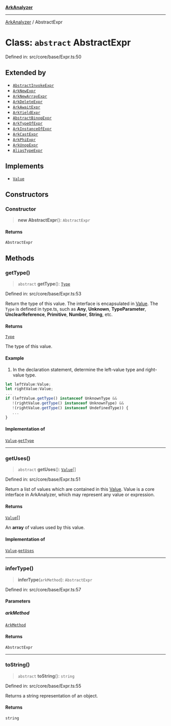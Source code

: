 [**ArkAnalyzer**](../README.md)

***

[ArkAnalyzer](../globals.md) / AbstractExpr

# Class: `abstract` AbstractExpr

Defined in: src/core/base/Expr.ts:50

## Extended by

- [`AbstractInvokeExpr`](AbstractInvokeExpr.md)
- [`ArkNewExpr`](ArkNewExpr.md)
- [`ArkNewArrayExpr`](ArkNewArrayExpr.md)
- [`ArkDeleteExpr`](ArkDeleteExpr.md)
- [`ArkAwaitExpr`](ArkAwaitExpr.md)
- [`ArkYieldExpr`](ArkYieldExpr.md)
- [`AbstractBinopExpr`](AbstractBinopExpr.md)
- [`ArkTypeOfExpr`](ArkTypeOfExpr.md)
- [`ArkInstanceOfExpr`](ArkInstanceOfExpr.md)
- [`ArkCastExpr`](ArkCastExpr.md)
- [`ArkPhiExpr`](ArkPhiExpr.md)
- [`ArkUnopExpr`](ArkUnopExpr.md)
- [`AliasTypeExpr`](AliasTypeExpr.md)

## Implements

- [`Value`](../interfaces/Value.md)

## Constructors

### Constructor

> **new AbstractExpr**(): `AbstractExpr`

#### Returns

`AbstractExpr`

## Methods

### getType()

> `abstract` **getType**(): [`Type`](Type.md)

Defined in: src/core/base/Expr.ts:53

Return the type of this value. The interface is encapsulated in [Value](../interfaces/Value.md). 
The `Type` is defined in type.ts, such as **Any**, **Unknown**, **TypeParameter**, 
**UnclearReference**, **Primitive**, **Number**, **String**, etc.

#### Returns

[`Type`](Type.md)

The type of this value.

#### Example

1. In the declaration statement, determine the left-value type and right-value type.

```typescript
let leftValue:Value;
let rightValue:Value;
...
if (leftValue.getType() instanceof UnknownType && 
   !(rightValue.getType() instanceof UnknownType) &&
   !(rightValue.getType() instanceof UndefinedType)) {
   ...
}
```

#### Implementation of

[`Value`](../interfaces/Value.md).[`getType`](../interfaces/Value.md#gettype)

***

### getUses()

> `abstract` **getUses**(): [`Value`](../interfaces/Value.md)[]

Defined in: src/core/base/Expr.ts:51

Return a list of values which are contained in this [Value](../interfaces/Value.md).
Value is a core interface in ArkAnalyzer, which may represent any value or expression.

#### Returns

[`Value`](../interfaces/Value.md)[]

An **array** of values used by this value.

#### Implementation of

[`Value`](../interfaces/Value.md).[`getUses`](../interfaces/Value.md#getuses)

***

### inferType()

> **inferType**(`arkMethod`): `AbstractExpr`

Defined in: src/core/base/Expr.ts:57

#### Parameters

##### arkMethod

[`ArkMethod`](ArkMethod.md)

#### Returns

`AbstractExpr`

***

### toString()

> `abstract` **toString**(): `string`

Defined in: src/core/base/Expr.ts:55

Returns a string representation of an object.

#### Returns

`string`
